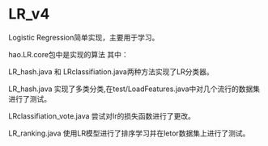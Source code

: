 # LR_v4
Logistic Regression简单实现，主要用于学习。

hao.LR.core包中是实现的算法
其中：

LR_hash.java 和 LRclassifiation.java两种方法实现了LR分类器。

LR_hash.java 实现了多类分类,在test/LoadFeatures.java中对几个流行的数据集进行了测试。

LRclassifiation_vote.java 尝试对lr的损失函数进行了更改。

LR_ranking.java 使用LR模型进行了排序学习并在letor数据集上进行了测试。

